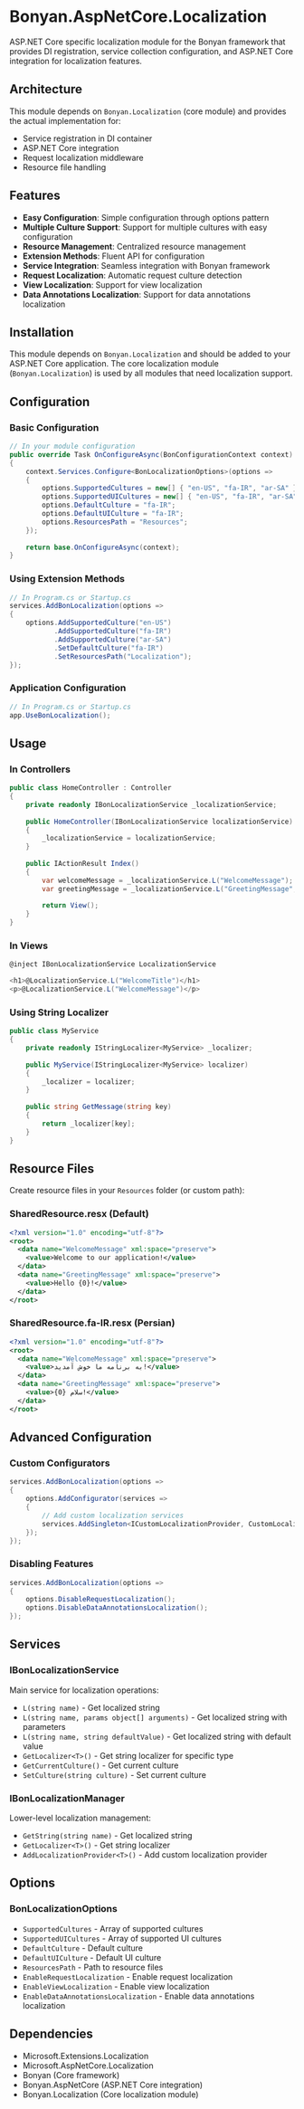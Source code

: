 # Bonyan.AspNetCore.Localization

ASP.NET Core specific localization module for the Bonyan framework that provides DI registration, service collection configuration, and ASP.NET Core integration for localization features.

## Architecture

This module depends on `Bonyan.Localization` (core module) and provides the actual implementation for:
- Service registration in DI container
- ASP.NET Core integration
- Request localization middleware
- Resource file handling

## Features

- **Easy Configuration**: Simple configuration through options pattern
- **Multiple Culture Support**: Support for multiple cultures with easy configuration
- **Resource Management**: Centralized resource management
- **Extension Methods**: Fluent API for configuration
- **Service Integration**: Seamless integration with Bonyan framework
- **Request Localization**: Automatic request culture detection
- **View Localization**: Support for view localization
- **Data Annotations Localization**: Support for data annotations localization

## Installation

This module depends on `Bonyan.Localization` and should be added to your ASP.NET Core application. The core localization module (`Bonyan.Localization`) is used by all modules that need localization support.

## Configuration

### Basic Configuration

```csharp
// In your module configuration
public override Task OnConfigureAsync(BonConfigurationContext context)
{
    context.Services.Configure<BonLocalizationOptions>(options =>
    {
        options.SupportedCultures = new[] { "en-US", "fa-IR", "ar-SA" };
        options.SupportedUICultures = new[] { "en-US", "fa-IR", "ar-SA" };
        options.DefaultCulture = "fa-IR";
        options.DefaultUICulture = "fa-IR";
        options.ResourcesPath = "Resources";
    });
    
    return base.OnConfigureAsync(context);
}
```

### Using Extension Methods

```csharp
// In Program.cs or Startup.cs
services.AddBonLocalization(options =>
{
    options.AddSupportedCulture("en-US")
           .AddSupportedCulture("fa-IR")
           .AddSupportedCulture("ar-SA")
           .SetDefaultCulture("fa-IR")
           .SetResourcesPath("Localization");
});
```

### Application Configuration

```csharp
// In Program.cs or Startup.cs
app.UseBonLocalization();
```

## Usage

### In Controllers

```csharp
public class HomeController : Controller
{
    private readonly IBonLocalizationService _localizationService;
    
    public HomeController(IBonLocalizationService localizationService)
    {
        _localizationService = localizationService;
    }
    
    public IActionResult Index()
    {
        var welcomeMessage = _localizationService.L("WelcomeMessage");
        var greetingMessage = _localizationService.L("GreetingMessage", "Hello {0}!", User.Identity.Name);
        
        return View();
    }
}
```

### In Views

```csharp
@inject IBonLocalizationService LocalizationService

<h1>@LocalizationService.L("WelcomeTitle")</h1>
<p>@LocalizationService.L("WelcomeMessage")</p>
```

### Using String Localizer

```csharp
public class MyService
{
    private readonly IStringLocalizer<MyService> _localizer;
    
    public MyService(IStringLocalizer<MyService> localizer)
    {
        _localizer = localizer;
    }
    
    public string GetMessage(string key)
    {
        return _localizer[key];
    }
}
```

## Resource Files

Create resource files in your `Resources` folder (or custom path):

### SharedResource.resx (Default)
```xml
<?xml version="1.0" encoding="utf-8"?>
<root>
  <data name="WelcomeMessage" xml:space="preserve">
    <value>Welcome to our application!</value>
  </data>
  <data name="GreetingMessage" xml:space="preserve">
    <value>Hello {0}!</value>
  </data>
</root>
```

### SharedResource.fa-IR.resx (Persian)
```xml
<?xml version="1.0" encoding="utf-8"?>
<root>
  <data name="WelcomeMessage" xml:space="preserve">
    <value>به برنامه ما خوش آمدید!</value>
  </data>
  <data name="GreetingMessage" xml:space="preserve">
    <value>سلام {0}!</value>
  </data>
</root>
```

## Advanced Configuration

### Custom Configurators

```csharp
services.AddBonLocalization(options =>
{
    options.AddConfigurator(services =>
    {
        // Add custom localization services
        services.AddSingleton<ICustomLocalizationProvider, CustomLocalizationProvider>();
    });
});
```

### Disabling Features

```csharp
services.AddBonLocalization(options =>
{
    options.DisableRequestLocalization();
    options.DisableDataAnnotationsLocalization();
});
```

## Services

### IBonLocalizationService

Main service for localization operations:

- `L(string name)` - Get localized string
- `L(string name, params object[] arguments)` - Get localized string with parameters
- `L(string name, string defaultValue)` - Get localized string with default value
- `GetLocalizer<T>()` - Get string localizer for specific type
- `GetCurrentCulture()` - Get current culture
- `SetCulture(string culture)` - Set current culture

### IBonLocalizationManager

Lower-level localization management:

- `GetString(string name)` - Get localized string
- `GetLocalizer<T>()` - Get string localizer
- `AddLocalizationProvider<T>()` - Add custom localization provider

## Options

### BonLocalizationOptions

- `SupportedCultures` - Array of supported cultures
- `SupportedUICultures` - Array of supported UI cultures
- `DefaultCulture` - Default culture
- `DefaultUICulture` - Default UI culture
- `ResourcesPath` - Path to resource files
- `EnableRequestLocalization` - Enable request localization
- `EnableViewLocalization` - Enable view localization
- `EnableDataAnnotationsLocalization` - Enable data annotations localization

## Dependencies

- Microsoft.Extensions.Localization
- Microsoft.AspNetCore.Localization
- Bonyan (Core framework)
- Bonyan.AspNetCore (ASP.NET Core integration)
- Bonyan.Localization (Core localization module) 